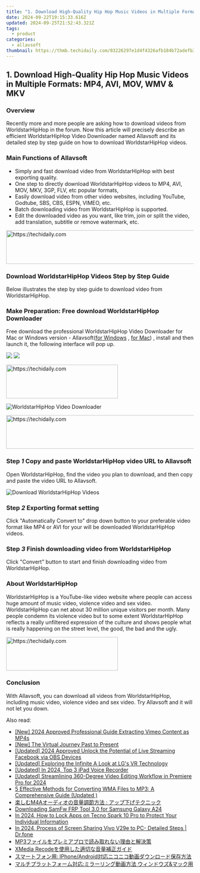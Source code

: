 ```yaml
---
title: "1. Download High-Quality Hip Hop Music Videos in Multiple Formats: MP4, AVI, MOV, WMV & MKV"
date: 2024-09-22T19:15:33.616Z
updated: 2024-09-25T21:52:43.321Z
tags:
  - product
categories:
  - allavsoft
thumbnail: https://thmb.techidaily.com/03226297e1d4f4326afb184b72adefb3e6177057903e76b2e2845e825a7f6538.jpg
---
```


## 1. Download High-Quality Hip Hop Music Videos in Multiple Formats: MP4, AVI, MOV, WMV & MKV

### Overview

Recently more and more people are asking how to download videos from WorldstarHipHop in the forum. Now this article will precisely describe an efficient WorldstarHipHop Video Downloader named Allavsoft and its detailed step by step guide on how to download WorldstarHipHop videos.

### Main Functions of Allavsoft

* Simply and fast download video from WorldstarHipHop with best exporting quality.
* One step to directly download WorldstarHipHop videos to MP4, AVI, MOV, MKV, 3GP, FLV, etc popular formats,
* Easily download video from other video websites, including YouTube, Godtube, SBS, CBS, ESPN, VIMEO, etc.
* Batch downloading video from WorldstarHipHop is supported.
* Edit the downloaded video as you want, like trim, join or split the video, add translation, subtitle or remove watermark, etc.

<!-- affiliate ads begin -->
<a href="https://review-au.sjv.io/c/5597632/2135316/14409" target="_top" id="2135316">
  <img src="//a.impactradius-go.com/display-ad/14409-2135316" border="0" alt="https://techidaily.com" width="728" height="90"/>
</a>
<img height="0" width="0" src="https://review-au.sjv.io/i/5597632/2135316/14409" style="position:absolute;visibility:hidden;" border="0" />
<!-- affiliate ads end -->

### Download WorldstarHipHop Videos Step by Step Guide

Below illustrates the step by step guide to download video from WorldstarHipHop.

### Make Preparation: Free download WorldstarHipHop Downloader

Free download the professional WorldstarHipHop Video Downloader for Mac or Windows version - Allavsoft([for Windows](https://tools.techidaily.com/allavsoft/products/) , [for Mac](https://tools.techidaily.com/allavsoft/products/)) , install and then launch it, the following interface will pop up.

[![](https://www.allavsoft.com/how-to/../images/how-to/free-download-win.jpg)](https://tools.techidaily.com/allavsoft/products/) [![](https://www.allavsoft.com/how-to/../images/how-to/free-download-mac.jpg)](https://tools.techidaily.com/allavsoft/products/)

<!-- affiliate ads begin -->
<a href="https://aligracehair.sjv.io/c/5597632/2047361/19272" target="_top" id="2047361">
  <img src="//a.impactradius-go.com/display-ad/19272-2047361" border="0" alt="https://techidaily.com" width="300" height="90"/>
</a>
<img height="0" width="0" src="https://aligracehair.sjv.io/i/5597632/2047361/19272" style="position:absolute;visibility:hidden;" border="0" />
<!-- affiliate ads end -->

![WorldstarHipHop Video Downloader](https://www.allavsoft.com/how-to/../images/allavsoft/screen-shot-600.jpg)

<!-- affiliate ads begin -->
<a href="https://aligracehair.sjv.io/c/5597632/2080333/19272" target="_top" id="2080333">
  <img src="//a.impactradius-go.com/display-ad/19272-2080333" border="0" alt="https://techidaily.com" width="728" height="90"/>
</a>
<img height="0" width="0" src="https://aligracehair.sjv.io/i/5597632/2080333/19272" style="position:absolute;visibility:hidden;" border="0" />
<!-- affiliate ads end -->

### Step _1_ Copy and paste WorldstarHipHop video URL to Allavsoft

Open WorldstarHipHop, find the video you plan to download, and then copy and paste the video URL to Allavsoft.

![Download WorldstarHipHop Videos](https://www.allavsoft.com/how-to/../images/how-to/download-worldstarhiphop-videos/download-worldstarhiphop-videos.jpg)

### Step _2_ Exporting format setting

Click "Automatically Convert to" drop down button to your preferable video format like MP4 or AVI for your will be downloaded WorldstarHipHop videos.

### Step _3_ Finish downloading video from WorldstarHipHop

Click "Convert" button to start and finish downloading video from WorldstarHipHop.

### About WorldstarHipHop

WorldstarHipHop is a YouTube-like video website where people can access huge amount of music video, violence video and sex video. WorldstarHipHop can net about 30 million unique visitors per month. Many people condemn its violence video but to some extent WorldstarHipHop reflects a really unfiltered expression of the culture and shows people what is really happening on the street level, the good, the bad and the ugly.

<!-- affiliate ads begin -->
<a href="https://aligracehair.sjv.io/c/5597632/1902304/19272" target="_top" id="1902304">
  <img src="//a.impactradius-go.com/display-ad/19272-1902304" border="0" alt="https://techidaily.com" width="300" height="90"/>
</a>
<img height="0" width="0" src="https://aligracehair.sjv.io/i/5597632/1902304/19272" style="position:absolute;visibility:hidden;" border="0" />
<!-- affiliate ads end -->

### Conclusion

With Allavsoft, you can download all videos from WorldstarHipHop, including music video, violence video and sex video. Try Allavsoft and it will not let you down.

<ins class="adsbygoogle"
     style="display:block"
     data-ad-format="autorelaxed"
     data-ad-client="ca-pub-7571918770474297"
     data-ad-slot="1223367746"></ins>

<ins class="adsbygoogle"
     style="display:block"
     data-ad-client="ca-pub-7571918770474297"
     data-ad-slot="8358498916"
     data-ad-format="auto"
     data-full-width-responsive="true"></ins>

<span class="atpl-alsoreadstyle">Also read:</span>
<div><ul>
<li><a href="https://vimeo-videos.techidaily.com/new-2024-approved-professional-guide-extracting-vimeo-content-as-mp4s/"><u>[New] 2024 Approved Professional Guide Extracting Vimeo Content as MP4s</u></a></li>
<li><a href="https://vp-tips.techidaily.com/new-the-virtual-journey-past-to-present/"><u>[New] The Virtual Journey Past to Present</u></a></li>
<li><a href="https://facebook-videos.techidaily.com/updated-2024-approved-unlock-the-potential-of-live-streaming-facebook-via-obs-devices/"><u>[Updated] 2024 Approved Unlock the Potential of Live Streaming Facebook via OBS Devices</u></a></li>
<li><a href="https://some-knowledge.techidaily.com/updated-exploring-the-infinite-a-look-at-lgs-vr-technology/"><u>[Updated] Exploring the Infinite A Look at LG's VR Technology</u></a></li>
<li><a href="https://remote-screen-capture.techidaily.com/updated-in-2024-top-3-ipad-voice-recorder/"><u>[Updated] In 2024, Top 3 iPad Voice Recorder</u></a></li>
<li><a href="https://fox-direct.techidaily.com/updated-streamlining-360-degree-video-editing-workflow-in-premiere-pro-for-2024/"><u>[Updated] Streamlining 360-Degree Video Editing Workflow in Premiere Pro for 2024</u></a></li>
<li><a href="https://win-bits.techidaily.com/1726029698276-5-effective-methods-for-converting-wma-files-to-mp3-a-comprehensive-guide-updated/"><u>5 Effective Methods for Converting WMA Files to MP3: A Comprehensive Guide (Updated )</u></a></li>
<li><a href="https://win-bits.techidaily.com/1726027612606-m4a/"><u>楽しむM4Aオーディオの音量調節方法 : アップ下げテクニック</u></a></li>
<li><a href="https://android-unlock.techidaily.com/downloading-samfw-frp-tool-30-for-samsung-galaxy-a24-by-drfone-android/"><u>Downloading SamFw FRP Tool 3.0 for Samsung Galaxy A24</u></a></li>
<li><a href="https://unlock-android.techidaily.com/in-2024-how-to-lock-apps-on-tecno-spark-10-pro-to-protect-your-individual-information-by-drfone-android/"><u>In 2024, How to Lock Apps on Tecno Spark 10 Pro to Protect Your Individual Information</u></a></li>
<li><a href="https://screen-mirror.techidaily.com/in-2024-process-of-screen-sharing-vivo-v29e-to-pc-detailed-steps-drfone-by-drfone-android/"><u>In 2024, Process of Screen Sharing Vivo V29e to PC- Detailed Steps | Dr.fone</u></a></li>
<li><a href="https://win-bits.techidaily.com/1726029594109-mp3/"><u>MP3ファイルをプレミアプロで読み取れない理由と解決策</u></a></li>
<li><a href="https://win-bits.techidaily.com/1726028018719-xmedia-recode/"><u>XMedia Recodeを使用した適切な音量補正ガイド</u></a></li>
<li><a href="https://win-bits.techidaily.com/1726029440695-iphoneandroid/"><u>スマートフォン用: IPhone/Android対応ニコニコ動画ダウンロード保存方法</u></a></li>
<li><a href="https://win-bits.techidaily.com/1726029647434-and/"><u>マルチプラットフォーム対応:ミラーリング動画方法 ウィンドウズ&マック用</u></a></li>
</ul></div>

